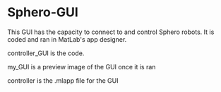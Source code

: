 # Sphero-GUI
This GUI has the capacity to connect to and control Sphero robots. It is coded and ran in MatLab's app designer.

controller_GUI is the code.

my_GUI is a preview image of the GUI once it is ran

controller is the .mlapp file for the GUI
